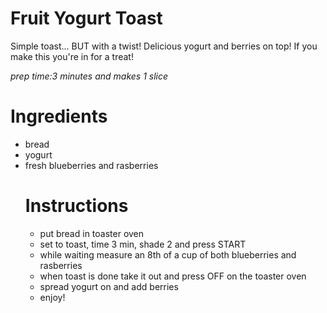 # Fruit Yogurt Toast

Simple toast... BUT with a twist! Delicious yogurt and berries on top! If you make this you're in for a treat!

*prep time:3 minutes and makes 1 slice*
# Ingredients
- bread
- yogurt
- fresh blueberries and rasberries
  # Instructions
  - put bread in toaster oven
  - set to toast, time 3 min, shade 2 and press START
  - while waiting measure an 8th of a cup of both blueberries and rasberries
  - when toast is done take it out and press OFF on the toaster oven
  - spread yogurt on and add berries
  - enjoy!

